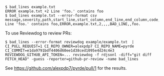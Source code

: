 ```
$ bad_lines example.txt
ERROR example.txt +2 Line 'foo.' contains foo
$ bad_lines example.txt --error-format csv
message,severity,path,start_line,start_column,end_line,end_column,code,code_url,line
Line 'foo.' contains foo,ERROR,example.txt,2,,,,BAD_LINE,,foo.
```

To use Reviewdog to review PRs:

```
$ bad_lines --error-format reviewdog example/example.txt  | CI_PULL_REQUEST=1 CI_REPO_OWNER=alexpdp7 CI_REPO_NAME=pyrde CI_COMMIT=e1da9791bdf4406d60ee1d38ced1095e4d24c4e3 REVIEWDOG_GITHUB_API_TOKEN=... reviewdog -f rdjsonl -diff="git diff FETCH_HEAD" -guess -reporter=github-pr-review -name bad_lines
```

See <https://github.com/alexpdp7/pyrde/pull/1> for the results.
